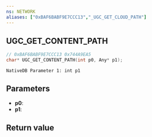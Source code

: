 ```yaml
---
ns: NETWORK
aliases: ["0xBAF6BABF9E7CCC13","_UGC_GET_CLOUD_PATH"]
---
```

## UGC_GET_CONTENT_PATH

```c
// 0xBAF6BABF9E7CCC13 0x744A9EA5
char* UGC_GET_CONTENT_PATH(int p0, Any* p1);
```

```
NativeDB Parameter 1: int p1
```

## Parameters
* **p0**: 
* **p1**: 

## Return value
